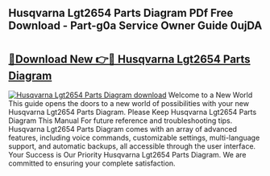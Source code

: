 ## Husqvarna Lgt2654 Parts Diagram PDf Free Download - Part-g0a Service Owner Guide 0ujDA

# <h2><a href="http://dfswt09.blite.top/?on=Husqvarna+Lgt2654+Parts+Diagram">🔗Download New 👉🔴 Husqvarna Lgt2654 Parts Diagram</a></h2>

[![Husqvarna Lgt2654 Parts Diagram download](https://i.imgur.com/lujVjoI.png)](http://dfswt09.blite.top/?on=Husqvarna+Lgt2654+Parts+Diagram)
Welcome to a New World This guide opens the doors to a new world of possibilities with your new Husqvarna Lgt2654 Parts Diagram. Please Keep Husqvarna Lgt2654 Parts Diagram This Manual For future reference and troubleshooting tips. Husqvarna Lgt2654 Parts Diagram comes with an array of advanced features, including voice commands, customizable settings, multi-language support, and automatic backups, all accessible through the user interface. Your Success is Our Priority Husqvarna Lgt2654 Parts Diagram. We are committed to ensuring your complete satisfaction.
